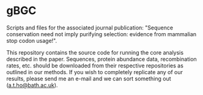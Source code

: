 # gBGC
Scripts and files for the associated journal publication: "Sequence conservation need not imply purifying selection: evidence from mammalian stop codon usage!".

This repository contains the source code for running the core analysis described in the paper. Sequences, protein abundance data, recombination rates, etc. should be downloaded from their respective repositories as outlined in our methods. If you wish to completely replicate any of our results, please send me an e-mail and we can sort something out (a.t.ho@bath.ac.uk).
